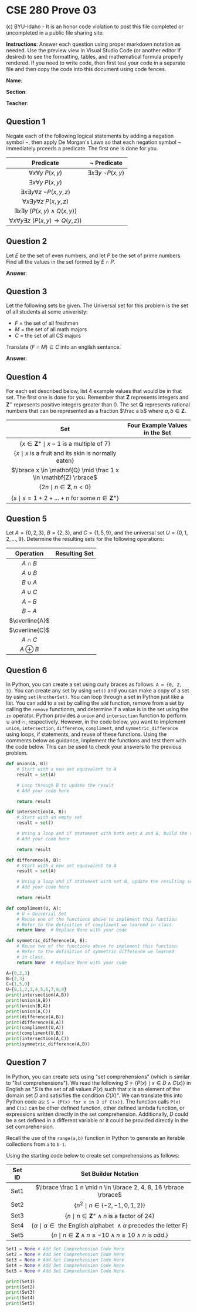 # CSE 280 Prove 03

(c) BYU-Idaho - It is an honor code violation to post this
file completed or uncompleted in a public file sharing site.

**Instructions**: Answer each question using proper markdown notation as needed.  Use the preview view in Visual Studio Code (or another editor if desired) to see the formatting, tables, and mathematical formula properly rendered.  If you need to write code, then first test your code in a separate file and then copy the code into this document using code fences. 

**Name**:

**Section**:

**Teacher**:

## Question 1

Negate each of the following logical statements by adding a negation symbol $\neg$, then apply De Morgan's Laws so that each negation symbol $\neg$ immediately prceeds a predicate.  The first one is done for you.

|Predicate|$\neg$ Predicate|
|:-:|:-:|
|$\forall x \forall y \ P(x,y)$|$\exists x \exists y \ \neg P(x,y)$|
|$\exists x \forall y \ P(x,y)$||
|$\exists x \exists y \forall z \ \neg P(x,y,z)$||
|$\forall x \exists y \forall z \ P(x,y,z)$||
|$\exists x \exists y \ (P(x,y) \land Q(x,y))$||
|$\forall x \forall y \exists z \ (P(x,y) \to Q(y,z))$||

## Question 2

Let $E$ be the set of even numbers, and let $P$ be the set of prime numbers.  Find all the values in the set formed by $E \cap P$.

**Answer**:  

## Question 3

Let the following sets be given.  The Universal set for this problem is the set of all students at some univeristy:

* $F$ = the set of all freshmen
* $M$ = the set of all math majors
* $C$ = the set of all CS majors

Translate $(F \cap M) \subseteq C$ into an english sentance.

**Answer**:


## Question 4

For each set described below, list 4 example values that would be in that set.  The first one is done for you.  Remember that $\mathbf{Z}$ represents integers and $\mathbf{Z}^+$ represents positive integers greater than 0.  The set $\mathbf{Q}$ represents rational numbers that can be represented as a fraction $\frac a b$ where $a, b \in \mathbf{Z}$.

|Set|Four Example Values in the Set|
|:-:|:-:|
|$\lbrace x \in \mathbf{Z}^+ \mid x-1 \text{ is a multiple of 7} \rbrace$||
|$\lbrace x \mid x \text{ is a fruit and its skin is normally eaten} \rbrace$||
|$\lbrace x \in \mathbf{Q} \mid \frac 1 x \in \mathbf{Z} \rbrace$||
|$\lbrace 2n \mid n \in \mathbf{Z}, n \lt 0 \rbrace$||
|$\lbrace s \mid s = 1 + 2 + ... + n \text{ for some } n \in \mathbf{Z}^+ \rbrace$||

## Question 5

Let $A = \lbrace 0, 2, 3 \rbrace$, $B = \lbrace 2, 3 \rbrace$, and $C = \lbrace 1, 5, 9 \rbrace$, and the universal set $U = \lbrace 0, 1, 2, ...,  9 \rbrace$.  Determine the resulting sets for the following operations:

|Operation|Resulting Set|
|:-:|:-:|
|$A \cap B$||
|$A \cup B$||
|$B \cup A$||
|$A \cup C$||
|$A - B$||
|$B - A$||
|$\overline{A}$||
|$\overline{C}$||
|$A \cap C$||
|$A \oplus B$||


## Question 6

In Python, you can create a set using curly braces as follows: `A = {0, 2, 3}`.  You can create any set by using `set()` and you can make a copy of a set by using `set(AnotherSet)`.  You can loop through a set in Python just like a list.  You can add to a set by calling the `add` function, remove from a set by calling the `remove` functionm, and determine if a value is in the set using the `in` operator.  Python provides a `union` and `intersection` function to perform $\cup$ and $\cap$, respectively.  However, in the code below, you want to implement `union`, `intersection`, `difference`, `compliment`, and `symmetric_difference` using loops, if statements, and reuse of these functions.  Using the comments below as guidance, implement the functions and test them with the code below.  This can be used to check your answers to the previous problem.

```python
def union(A, B):
    # Start with a new set equivalent to A
    result = set(A)

    # Loop through B to update the result
    # Add your code here

    return result

def intersection(A, B):
    # Start with an empty set
    result = set()

    # Using a loop and if statement with both sets A and B, build the resulting set
    # Add your code here

    return result

def difference(A, B):
    # Start with a new set equivalent to A
    result = set(A)

    # Using a loop and if statement with set B, update the resulting set
    # Add your code here

    return result

def compliment(U, A):
    # U = Universal Set
    # Reuse one of the functions above to implement this function
    # Refer to the definition of compliment we learned in class.
    return None  # Replace None with your code

def symmetric_difference(A, B):
    # Reuse two of the functions above to implement this function.
    # Refer to the definition of symmetric difference we learned
    # in class.
    return None  # Replace None with your code

A={0,2,3}
B={2,3}
C={1,5,9}
U={0,1,2,3,4,5,6,7,8,9}
print(intersection(A,B))
print(union(A,B))
print(union(B,A))
print(union(A,C))
print(difference(A,B))
print(difference(B,A))
print(compliment(U,A))
print(compliment(U,B))
print(intersection(A,C))
print(symmetric_difference(A,B))
```

## Question 7

In Python, you can create sets using "set comprehensions" (which is similar to "list comprehensions").  We read the following $S = \lbrace P(x) \mid x \in D \land C(x) \rbrace$ in English as "$S$ is the set of all values $P(x)$ such that $x$ is an element of the domain set $D$ and satisifies the condition $C(X)$".  We can translate this into Python code as: `S = {P(x) for x in D if C(x)}`.  The function calls `P(x)` and `C(x)` can be other defined function, other defined lambda function, or expressions written directly in the set comprehension.  Additionally, $D$ could be a set defined in a different variable or it could be provided directly in the set comprehension.

Recall the use of the `range(a,b)` function in Python to generate an iterable collections from `a` to `b-1`.

Using the starting code below to create set comprehensions as follows:

|Set ID|Set Builder Notation|
|:-:|:-:|
|Set1|$\lbrace \frac 1 n \mid n \in \lbrace 2, 4, 8, 16 \rbrace \rbrace$|
|Set2|$\lbrace n^2 \mid n \in \lbrace -2, -1, 0, 1, 2 \rbrace \rbrace$|
|Set3|$\lbrace n \mid n \in \mathbf{Z}^+ \land n \text{ is a factor of } 24 \rbrace$|
|Set4|$\lbrace \alpha \mid \alpha \in \text{ the English alphabet } \land \alpha \text { precedes the letter F} \rbrace$|
|Set5|$\lbrace n \mid n \in \mathbf{Z} \land n \ge -10 \land n \le 10 \land n \text { is odd.} \rbrace$|


```python
Set1 = None # Add Set Comprehension Code Here
Set2 = None # Add Set Comprehension Code Here
Set3 = None # Add Set Comprehension Code Here
Set4 = None # Add Set Comprehension Code Here
Set5 = None # Add Set Comprehension Code Here

print(Set1)
print(Set2)
print(Set3)
print(Set4)
print(Set5)
```